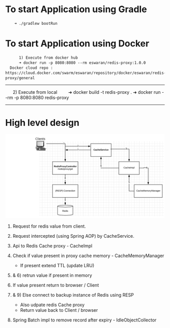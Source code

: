   # To start Application using Gradle
        ➜ ./gradlew bootRun
  # To start Application using Docker
          1) Execute from docker hub 
          ➜ docker run -p 8080:8080 --rm eswaran/redis-proxy:1.0.0 
      Docker cloud repo : https://cloud.docker.com/swarm/eswaran/repository/docker/eswaran/redis-proxy/general
 ***************************************************************************************************************
        2) Execute from local
          ➜ docker build -t redis-proxy .
          ➜ docker run --rm -p 8080:8080 redis-proxy
 ****************************************************************************************************************         

# High level design 
  ![alt text](https://github.com/EswaranMuthu/redis-proxy/blob/master/redis-Proxy-Architecture.png)
  1) Request for redis value from client.
  2) Request intercepted (using Spring AOP) by CacheService.
  3) Api to Redis Cache proxy - CacheImpl 
  4) Check if value present in proxy cache memory - CacheMemoryManager
      - If present extend TTL (update LRU)
  5) & 6) retrun value if present in memory 
  7) If value present return to browser / Client
  8) & 9) Else connect to backup instance of Redis using RESP 
      - Also udpate redis Cache proxy 
      - Return value back to Client / browser  
      
  10) Spring Batch impl to remove record after expiry - IdleObjectCollector    
